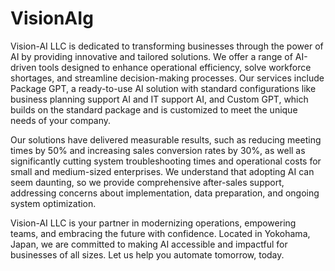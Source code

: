 # VisionAIg

Vision-AI LLC is dedicated to transforming businesses through the power of AI by providing innovative and tailored solutions. We offer a range of AI-driven tools designed to enhance operational efficiency, solve workforce shortages, and streamline decision-making processes. Our services include Package GPT, a ready-to-use AI solution with standard configurations like business planning support AI and IT support AI, and Custom GPT, which builds on the standard package and is customized to meet the unique needs of your company.

Our solutions have delivered measurable results, such as reducing meeting times by 50% and increasing sales conversion rates by 30%, as well as significantly cutting system troubleshooting times and operational costs for small and medium-sized enterprises. We understand that adopting AI can seem daunting, so we provide comprehensive after-sales support, addressing concerns about implementation, data preparation, and ongoing system optimization.

Vision-AI LLC is your partner in modernizing operations, empowering teams, and embracing the future with confidence. Located in Yokohama, Japan, we are committed to making AI accessible and impactful for businesses of all sizes. Let us help you automate tomorrow, today.
